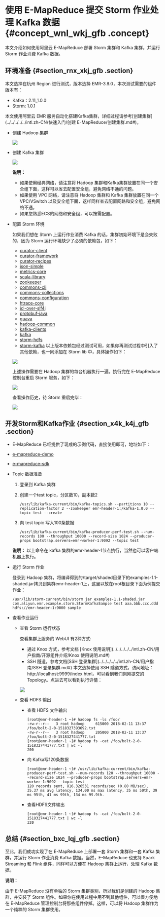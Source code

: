 # 使用 E-MapReduce 提交 Storm 作业处理 Kafka 数据 {#concept_wnl_wkj_gfb .concept}

本文介绍如何使用阿里云 E-MapReduce 部署 Storm 集群和 Kafka 集群，并运行 Storm 作业消费 Kafka 数据。

## 环境准备 {#section_rnx_xkj_gfb .section}

本文选择在杭州 Region 进行测试，版本选择 EMR-3.8.0，本次测试需要的组件版本有：

-   Kafka：2.11\_1.0.0
-   Storm: 1.0.1

本文使用阿里云 EMR 服务自动化搭建Kafka集群，详细过程请参考[创建集群](../../../../../intl.zh-CN/快速入门/创建 E-MapReduce/创建集群.md#)。

-   创建 Hadoop 集群

    ![](http://static-aliyun-doc.oss-cn-hangzhou.aliyuncs.com/assets/img/21765/154874707312655_zh-CN.png)

-   创建 Kafka 集群

    ![](http://static-aliyun-doc.oss-cn-hangzhou.aliyuncs.com/assets/img/21765/154874707312657_zh-CN.png)

    **说明：** 

    -   如果使用经典网络，请注意将 Hadoop 集群和Kafka集群放置在同一个安全组下面，这样可以省去配置安全组，避免网络不通的问题。
    -   如果使用 VPC 网络，请注意将 Hadoop 集群和 Kafka 集群放置在同一个 VPC/VSwitch 以及安全组下面，这样同样省去配置网路和安全组，避免网络不通。
    -   如果您熟悉ECS的网络和安全组，可以按需配置。
-   配置 Storm 环境

    如果我们想在 Storm 上运行作业消费 Kafka 的话，集群初始环境下是会失败的，因为 Storm 运行环境缺少了必须的依赖包，如下：

    -   [curator-client](http://central.maven.org/maven2/org/apache/curator/curator-client/2.10.0/curator-client-2.10.0.jar)
    -   [curator-framework](http://central.maven.org/maven2/org/apache/curator/curator-framework/2.10.0/curator-framework-2.10.0.jar)
    -   [curator-recipes](http://central.maven.org/maven2/org/apache/curator/curator-recipes/2.10.0/curator-recipes-2.10.0.jar)
    -   [json-simple](http://central.maven.org/maven2/com/googlecode/json-simple/json-simple/1.1/json-simple-1.1.jar)
    -   [metrics-core](http://central.maven.org/maven2/com/yammer/metrics/metrics-core/2.2.0/metrics-core-2.2.0.jar)
    -   [scala-library](http://central.maven.org/maven2/org/scala-lang/scala-library/2.11.7/scala-library-2.11.7.jar)
    -   [zookeeper](http://central.maven.org/maven2/org/apache/zookeeper/zookeeper/3.4.6/zookeeper-3.4.6.jar)
    -   [commons-cli](http://central.maven.org/maven2/commons-cli/commons-cli/1.3.1/commons-cli-1.3.1.jar)
    -   [commons-collections](http://central.maven.org/maven2/commons-collections/commons-collections/3.2.2/commons-collections-3.2.2.jar)
    -   [commons-configuration](http://central.maven.org/maven2/commons-configuration/commons-configuration/1.6/commons-configuration-1.6.jar)
    -   [htrace-core](http://central.maven.org/maven2/org/htrace/htrace-core/3.0.4/htrace-core-3.0.4.jar)
    -   [jcl-over-slf4j](http://central.maven.org/maven2/org/slf4j/jcl-over-slf4j/1.6.6/jcl-over-slf4j-1.6.6.jar)
    -   [protobuf-java](http://central.maven.org/maven2/com/google/protobuf/protobuf-java/2.5.0/protobuf-java-2.5.0.jar)
    -   [guava](http://search.maven.org/remotecontent?filepath=com/google/guava/guava/23.0/guava-23.0.jar)
    -   [hadoop-common](http://central.maven.org/maven2/org/apache/hadoop/hadoop-common/3.0.0/hadoop-common-3.0.0.jar)
    -   [kafka-clients](http://central.maven.org/maven2/org/apache/kafka/kafka-clients/1.0.0/kafka-clients-1.0.0.jar)
    -   [kafka](http://central.maven.org/maven2/org/apache/kafka/kafka_2.10/0.10.0.1/kafka_2.10-0.10.0.1.jar)
    -   [storm-hdfs](http://central.maven.org/maven2/org/apache/storm/storm-hdfs/1.1.2/storm-hdfs-1.1.2.jar)
    -   [storm-kafka](http://central.maven.org/maven2/org/apache/storm/storm-kafka/1.1.2/storm-kafka-1.1.2.jar)
    以上版本依赖包经过测试可用，如果你再测试过程中引入了其他依赖，也一同添加在 Storm lib 中，具体操作如下：

    ![](http://static-aliyun-doc.oss-cn-hangzhou.aliyuncs.com/assets/img/21765/154874707312659_zh-CN.png)

    上述操作需要在 Hadoop 集群的每台机器执行一遍。执行完在 E-MapReduce 控制台重启 Storm 服务，如下：

    ![](http://static-aliyun-doc.oss-cn-hangzhou.aliyuncs.com/assets/img/21765/154874707312660_zh-CN.png)

    查看操作历史，待 Storm 重启完毕：

    ![](http://static-aliyun-doc.oss-cn-hangzhou.aliyuncs.com/assets/img/21765/154874707312661_zh-CN.png)


## 开发Storm和Kafka作业 {#section_x4k_k4j_gfb .section}

-   E-MapReduce 已经提供了现成的示例代码，直接使用即可，地址如下：

-   [e-mapreduce-demo](https://github.com/aliyun/aliyun-emapreduce-demo)
-   [e-mapreduce-sdk](https://github.com/aliyun/aliyun-emapreduce-sdk)
-   Topic 数据准备

    1.  登录到 Kafka 集群
    2.  创建一个test topic，分区数10，副本数2

        ```
        /usr/lib/kafka-current/bin/kafka-topics.sh --partitions 10 --replication-factor 2 --zookeeper emr-header-1:/kafka-1.0.0 --topic test --create
        ```

    3.  向 test topic 写入100条数据

        ```
        /usr/lib/kafka-current/bin/kafka-producer-perf-test.sh --num-records 100 --throughput 10000 --record-size 1024 --producer-props bootstrap.servers=emr-worker-1:9092 --topic test
        ```

    **说明：** 以上命令在 kafka 集群的emr-header-1节点执行，当然也可以客户端机器上执行。

-   运行 Storm 作业

    登录到 Hadoop 集群，将编译得到的/target/shaded目录下的examples-1.1-shaded.jar拷贝到集群emr-header-1上，这里以放在root根目录下面为例提交作业：

    ```
    /usr/lib/storm-current/bin/storm jar examples-1.1-shaded.jar com.aliyun.emr.example.storm.StormKafkaSample test aaa.bbb.ccc.ddd hdfs://emr-header-1:9000 sample
    ```

-   查看作业运行
    -   查看 Storm 运行状态

        查看集群上服务的 WebUI 有2种方式:

        -   通过 Knox 方式，参考文档 [Knox 使用说明](../../../../../intl.zh-CN/用户指南/开源组件介绍/Knox 使用说明.md#)
        -   SSH 隧道，参考文档[SSH 登录集群](../../../../../intl.zh-CN/用户指南/SSH 登录集群.md#)
        本文选择使用 SSH 隧道方式，访问地址：http://localhost:9999/index.html。可以看到我们刚刚提交的 Topology。点进去可以看到执行详情：

        ![](http://static-aliyun-doc.oss-cn-hangzhou.aliyuncs.com/assets/img/21765/154874707312663_zh-CN.png)

    -   查看 HDFS 输出
        -   查看 HDFS 文件输出

            ```
            [root@emr-header-1 ~]# hadoop fs -ls /foo/
            -rw-r--r--   3 root hadoop     615000 2018-02-11 13:37 /foo/bolt-2-0-1518327393692.txt
            -rw-r--r--   3 root hadoop     205000 2018-02-11 13:37 /foo/bolt-2-0-1518327441777.txt
            [root@emr-header-1 ~]# hadoop fs -cat /foo/bolt-2-0-1518327441777.txt | wc -l
            200
            ```

        -   向 Kafka写120条数据

            ```
            [root@emr-header-1 ~]# /usr/lib/kafka-current/bin/kafka-producer-perf-test.sh --num-records 120 --throughput 10000 --record-size 1024 --producer-props bootstrap.servers=emr-worker-1:9092 --topic test
            120 records sent, 816.326531 records/sec (0.80 MB/sec), 35.37 ms avg latency, 134.00 ms max latency, 35 ms 50th, 39 ms 95th, 41 ms 99th, 134 ms 99.9th.
            ```

        -   查看HDFS文件输出

            ```
            [root@emr-header-1 ~]# hadoop fs -cat /foo/bolt-2-0-1518327441777.txt | wc -l
            320
            ```


## 总结 {#section_bxc_lqj_gfb .section}

至此，我们成功实现了在 E-MapReduce 上部署一套 Storm 集群和一套 Kafka 集群，并运行 Storm 作业消费 Kafka 数据。当然，E-MapReduce 也支持 Spark Streaming 和 Flink 组件，同样可以方便在 Hadoop 集群上运行，处理 Kafka 数据。

**说明：** 

由于 E-MapReduce 没有单独的 Storm 集群类别，所以我们是创建的 Hadoop 集群，并安装了 Storm 组件。如果你在使用过程中用不到其他组件，可以很方便地在 E-MapReduce 管理控制台将那些组件停掉。这样，可以将 Hadoop 集群作为一个纯粹的 Storm 集群使用。

